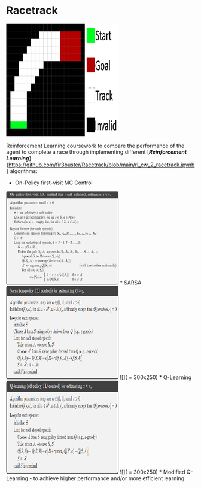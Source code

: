 # Racetrack

<img src="https://github.com/fir3buster/Racetrack/blob/main/images/track_big.png" width="300" height="300">

Reinforcement Learning coursework to compare the performance of the agent to complete a race through implementing different [**_Reinforcement Learning_**]{https://github.com/fir3buster/Racetrack/blob/main/rl_cw_2_racetrack.ipynb} algorithms:
* On-Policy first-visit MC Control
<img src="https://github.com/fir3buster/Racetrack/blob/main/images/mc_control_algo.png" width="300" height="250">
* SARSA
<img src="https://github.com/fir3buster/Racetrack/blob/main/images/sarsa_algo.png" width="300" height="250">
 ![]( = 300x250)
* Q-Learning
<img src="https://github.com/fir3buster/Racetrack/blob/main/images/q_learning_algo.png" width="300" height="250">
 ![]( = 300x250)
* Modified Q-Learning - to achieve higher performance and/or more efficient learning.